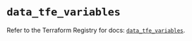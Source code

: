 # `data_tfe_variables`

Refer to the Terraform Registry for docs: [`data_tfe_variables`](https://registry.terraform.io/providers/hashicorp/tfe/0.59.0/docs/data-sources/variables).
